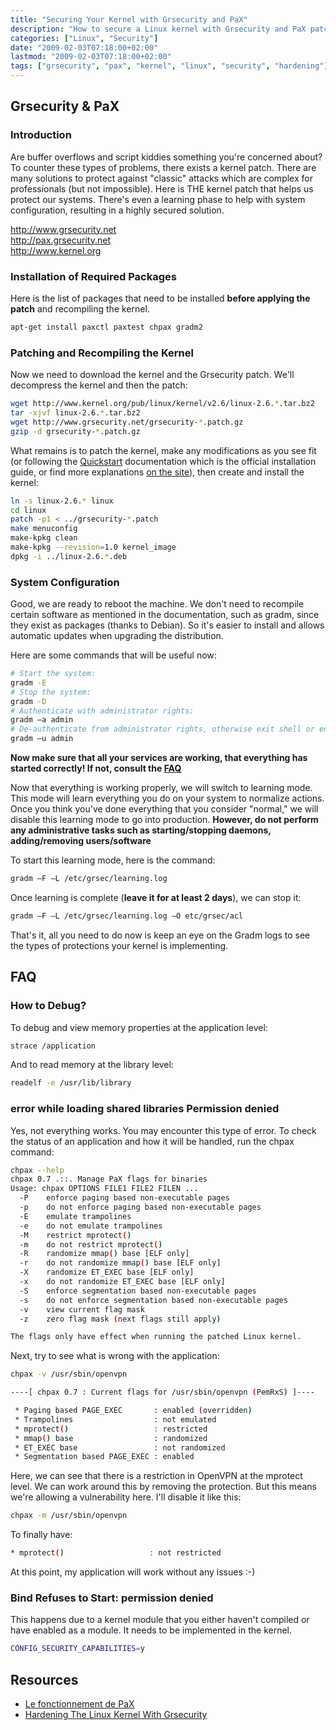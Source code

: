 ```yaml
---
title: "Securing Your Kernel with Grsecurity and PaX"
description: "How to secure a Linux kernel with Grsecurity and PaX patches to enhance security against buffer overflows and other vulnerabilities."
categories: ["Linux", "Security"]
date: "2009-02-03T07:18:00+02:00"
lastmod: "2009-02-03T07:18:00+02:00"
tags: ["grsecurity", "pax", "kernel", "linux", "security", "hardening"]
---
```


## Grsecurity & PaX

### Introduction

Are buffer overflows and script kiddies something you're concerned about? To counter these types of problems, there exists a kernel patch. There are many solutions to protect against "classic" attacks which are complex for professionals (but not impossible). Here is THE kernel patch that helps us protect our systems. There's even a learning phase to help with system configuration, resulting in a highly secured solution.

http://www.grsecurity.net  
http://pax.grsecurity.net  
http://www.kernel.org

### Installation of Required Packages

Here is the list of packages that need to be installed **before applying the patch** and recompiling the kernel.

```bash
apt-get install paxctl paxtest chpax gradm2
```

### Patching and Recompiling the Kernel

Now we need to download the kernel and the Grsecurity patch. We'll decompress the kernel and then the patch:

```bash
wget http://www.kernel.org/pub/linux/kernel/v2.6/linux-2.6.*.tar.bz2
tar -xjvf linux-2.6.*.tar.bz2
wget http://www.grsecurity.net/grsecurity-*.patch.gz
gzip -d grsecurity-*.patch.gz
```

What remains is to patch the kernel, make any modifications as you see fit (or following the [Quickstart](https://www.grsecurity.net/quickstart.pdf) documentation which is the official installation guide, or find more explanations [on the site](https://grsecurity.net/confighelp.php)), then create and install the kernel:

```bash
ln -s linux-2.6.* linux
cd linux
patch -p1 < ../grsecurity-*.patch
make menuconfig
make-kpkg clean
make-kpkg --revision=1.0 kernel_image
dpkg -i ../linux-2.6.*.deb
```

### System Configuration

Good, we are ready to reboot the machine. We don't need to recompile certain software as mentioned in the documentation, such as gradm, since they exist as packages (thanks to Debian). So it's easier to install and allows automatic updates when upgrading the distribution.

Here are some commands that will be useful now:

```bash
# Start the system: 
gradm -E
# Stop the system:
gradm -D
# Authenticate with administrator rights:
gradm –a admin
# De-authenticate from administrator rights, otherwise exit shell or enter:
gradm –u admin
```

**Now make sure that all your services are working, that everything has started correctly! If not, consult the [FAQ](#faq)**

Now that everything is working properly, we will switch to learning mode. This mode will learn everything you do on your system to normalize actions. Once you think you've done everything that you consider "normal," we will disable this learning mode to go into production.
**However, do not perform any administrative tasks such as starting/stopping daemons, adding/removing users/software**

To start this learning mode, here is the command:

```bash
gradm –F –L /etc/grsec/learning.log
```

Once learning is complete (**leave it for at least 2 days**), we can stop it:

```bash
gradm –F –L /etc/grsec/learning.log –O etc/grsec/acl
```

That's it, all you need to do now is keep an eye on the Gradm logs to see the types of protections your kernel is implementing.

## FAQ

### How to Debug?

To debug and view memory properties at the application level:

```bash
strace /application
```

And to read memory at the library level:

```bash
readelf -e /usr/lib/library
```

### error while loading shared libraries Permission denied

Yes, not everything works. You may encounter this type of error. To check the status of an application and how it will be handled, run the chpax command:

```bash
chpax --help               
chpax 0.7 .::. Manage PaX flags for binaries
Usage: chpax OPTIONS FILE1 FILE2 FILEN ...
  -P    enforce paging based non-executable pages
  -p    do not enforce paging based non-executable pages
  -E    emulate trampolines
  -e    do not emulate trampolines
  -M    restrict mprotect()
  -m    do not restrict mprotect()
  -R    randomize mmap() base [ELF only]
  -r    do not randomize mmap() base [ELF only]
  -X    randomize ET_EXEC base [ELF only]
  -x    do not randomize ET_EXEC base [ELF only]
  -S    enforce segmentation based non-executable pages
  -s    do not enforce segmentation based non-executable pages
  -v    view current flag mask 
  -z    zero flag mask (next flags still apply)

The flags only have effect when running the patched Linux kernel.
```

Next, try to see what is wrong with the application:

```bash
chpax -v /usr/sbin/openvpn 

----[ chpax 0.7 : Current flags for /usr/sbin/openvpn (PemRxS) ]---- 

 * Paging based PAGE_EXEC       : enabled (overridden) 
 * Trampolines                  : not emulated 
 * mprotect()                   : restricted 
 * mmap() base                  : randomized 
 * ET_EXEC base                 : not randomized 
 * Segmentation based PAGE_EXEC : enabled
```

Here, we can see that there is a restriction in OpenVPN at the mprotect level. We can work around this by removing the protection. But this means we're allowing a vulnerability here. I'll disable it like this:

```bash
chpax -m /usr/sbin/openvpn
```

To finally have:

```bash
* mprotect()                   : not restricted
```

At this point, my application will work without any issues :-)

### Bind Refuses to Start: permission denied

This happens due to a kernel module that you either haven't compiled or have enabled as a module. It needs to be implemented in the kernel.

```bash
CONFIG_SECURITY_CAPABILITIES=y
```

## Resources
- [Le fonctionnement de PaX](../../static/pdf/le_fonctionnement_de_pax.pdf)
- [Hardening The Linux Kernel With Grsecurity](../../static/pdf/hardening_the_linux_kernel_with_grsecurity.pdf)
